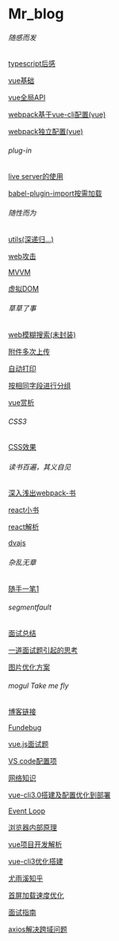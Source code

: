 # Mr_blog
<h6>随感而发</h6>
<p><a href='https://github.com/Mr-jili/Mr-jili.github.io/issues/1' target="_blank">typescript后感</a></p>
<p><a href='https://github.com/Mr-jili/Mr-jili.github.io/issues/2'>vue基础</a></p>
<p><a href='https://github.com/Mr-jili/Mr-jili.github.io/issues/4'>vue全局API</a></p>
<p><a href='https://github.com/Mr-jili/Mr-jili.github.io/issues/11'>webpack基于vue-cli配置(vue)</a></p>
<p><a href='https://github.com/Mr-jili/Mr-jili.github.io/issues/16'>webpack独立配置(vue)</a></p>
<h6>plug-in</h6>
<p><a href='https://github.com/Mr-jili/Mr-jili.github.io/issues/3'>live server的使用</a></p>
<p><a href='https://github.com/Mr-jili/Mr-jili.github.io/issues/5'>babel-plugin-import按需加载</a></p>
<h6>随性而为</h6>
<p><a href='https://github.com/Mr-jili/Mr-jili.github.io/issues/21' target="_blank">utils(深递归...)</a></p>
<p><a href='https://github.com/Mr-jili/Mr-jili.github.io/issues/6'>web攻击</a></p>
<p><a href='https://github.com/Mr-jili/Mr-jili.github.io/issues/7'>MVVM</a></p>
<p><a href='https://github.com/Mr-jili/Mr-jili.github.io/issues/8'>虚拟DOM</a></p>
<h6>草草了事</h6>
<p><a href='https://github.com/Mr-jili/Mr-jili.github.io/issues/12'>web模糊搜索(未封装)</a></p>
<p><a href='https://github.com/Mr-jili/Mr-jili.github.io/issues/13'>附件多次上传</a></p>
<p><a href='https://github.com/Mr-jili/Mr-jili.github.io/issues/15'>自动打印</a></p>
<p><a href='https://github.com/Mr-jili/Mr-jili.github.io/issues/14'>按相同字段进行分组</a></p>
<p><a href='https://github.com/Mr-jili/Mr-jili.github.io/issues/22'>vue赏析</a></p>
<h6>CSS3</h6>
<p><a href='https://github.com/Mr-jili/Mr-jili.github.io/issues/17'>CSS效果</a></p>
<h6>读书百遍，其义自见</h6>
<p><a href='http://webpack.wuhaolin.cn/'>深入浅出webpack-书</a></p>
<p><a href='http://huziketang.mangojuice.top/books/react/lesson1'>react小书</a></p>
<p><a href='https://www.w3cplus.com/react/stateful-vs-stateless-components.html'>react解析</a></p>
<p><a href='https://dvajs.com/api/'>dvajs</a></p>
<h6>杂乱无章</h6>
<p><a href='https://github.com/Mr-jili/Mr-jili.github.io/issues/9'>随手一笔1</a></p>
<h6>segmentfault</h6>
<p><a href='https://github.com/Mr-jili/Mr-jili.github.io/issues/18' target="_blank">面试总结</a></p>
<p><a href='https://github.com/Mr-jili/Mr-jili.github.io/issues/19' target="_blank">一道面试题引起的思考</a></p>
<p><a href='https://github.com/Mr-jili/Mr-jili.github.io/issues/20' target="_blank">图片优化方案</a></p>
<h6>mogul Take me fly</h6>
<p><a href='http://biaochenxuying.cn/main.html'>博客链接</a></p>
<p><a href='https://kiwenlau.com/'>Fundebug</a></p>
<p><a href='https://zhuanlan.zhihu.com/p/53703176'>vue.js面试题</a></p>
<p><a href='https://zhuanlan.zhihu.com/p/51764279'>VS code配置项</a></p>
<p><a href='https://segmentfault.com/a/1190000018038491'>网络知识</a></p>
<p><a href='https://juejin.im/post/5c4a6fcd518825469414e062'>vue-cli3.0搭建及配置优化到部署</a></p>
<p><a href='https://juejin.im/post/5c36b3b0f265da611f07e409'>Event Loop</a></p>
<p><a href='https://kb.cnblogs.com/page/129756/'>浏览器内部原理</a></p>
<p><a href='https://juejin.im/post/5c488a3cf265da615705cc2a'>vue项目开发解析</a></p>
<p><a href='https://juejin.im/post/5c3c544c6fb9a049d37f5903'>vue-cli3优化搭建</a></p>
<p><a href='https://www.zhihu.com/people/evanyou/activities'>尤雨溪知乎</a></p>
<p><a href='https://zhuanlan.zhihu.com/p/56121620'>首屏加载速度优化</a></p>
<p><a href='https://juejin.im/post/5c64d15d6fb9a049d37f9c20'>面试指南</a></p>
<p><a href='https://blog.csdn.net/llll_123456/article/details/79550124?tdsourcetag=s_pctim_aiomsg'>axios解决跨域问题</a></p>
